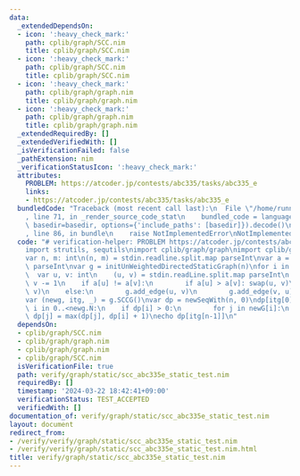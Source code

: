 ```yaml
---
data:
  _extendedDependsOn:
  - icon: ':heavy_check_mark:'
    path: cplib/graph/SCC.nim
    title: cplib/graph/SCC.nim
  - icon: ':heavy_check_mark:'
    path: cplib/graph/SCC.nim
    title: cplib/graph/SCC.nim
  - icon: ':heavy_check_mark:'
    path: cplib/graph/graph.nim
    title: cplib/graph/graph.nim
  - icon: ':heavy_check_mark:'
    path: cplib/graph/graph.nim
    title: cplib/graph/graph.nim
  _extendedRequiredBy: []
  _extendedVerifiedWith: []
  _isVerificationFailed: false
  _pathExtension: nim
  _verificationStatusIcon: ':heavy_check_mark:'
  attributes:
    PROBLEM: https://atcoder.jp/contests/abc335/tasks/abc335_e
    links:
    - https://atcoder.jp/contests/abc335/tasks/abc335_e
  bundledCode: "Traceback (most recent call last):\n  File \"/home/runner/.local/lib/python3.10/site-packages/onlinejudge_verify/documentation/build.py\"\
    , line 71, in _render_source_code_stat\n    bundled_code = language.bundle(stat.path,\
    \ basedir=basedir, options={'include_paths': [basedir]}).decode()\n  File \"/home/runner/.local/lib/python3.10/site-packages/onlinejudge_verify/languages/nim.py\"\
    , line 86, in bundle\n    raise NotImplementedError\nNotImplementedError\n"
  code: "# verification-helper: PROBLEM https://atcoder.jp/contests/abc335/tasks/abc335_e\n\
    import strutils, sequtils\nimport cplib/graph/graph\nimport cplib/graph/SCC\n\n\
    var n, m: int\n(n, m) = stdin.readline.split.map parseInt\nvar a = stdin.readLine.split.map\
    \ parseInt\nvar g = initUnWeightedDirectedStaticGraph(n)\nfor i in 0..<m:\n  \
    \  var u, v: int\n    (u, v) = stdin.readLine.split.map parseInt\n    u -= 1;\
    \ v -= 1\n    if a[u] != a[v]:\n        if a[u] > a[v]: swap(u, v)\n        g.add_edge(u,\
    \ v)\n    else:\n        g.add_edge(u, v)\n        g.add_edge(v, u)\ng.build()\n\
    var (newg, itg, _) = g.SCCG()\nvar dp = newSeqWith(n, 0)\ndp[itg[0]] = 1\nfor\
    \ i in 0..<newg.N:\n    if dp[i] > 0:\n        for j in newG[i]:\n           \
    \ dp[j] = max(dp[j], dp[i] + 1)\necho dp[itg[n-1]]\n"
  dependsOn:
  - cplib/graph/SCC.nim
  - cplib/graph/graph.nim
  - cplib/graph/graph.nim
  - cplib/graph/SCC.nim
  isVerificationFile: true
  path: verify/graph/static/scc_abc335e_static_test.nim
  requiredBy: []
  timestamp: '2024-03-22 18:42:41+09:00'
  verificationStatus: TEST_ACCEPTED
  verifiedWith: []
documentation_of: verify/graph/static/scc_abc335e_static_test.nim
layout: document
redirect_from:
- /verify/verify/graph/static/scc_abc335e_static_test.nim
- /verify/verify/graph/static/scc_abc335e_static_test.nim.html
title: verify/graph/static/scc_abc335e_static_test.nim
---
```

